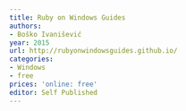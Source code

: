 ```yaml
---
title: Ruby on Windows Guides
authors:
- Boško Ivanišević
year: 2015
url: http://rubyonwindowsguides.github.io/
categories:
- Windows
- free
prices: 'online: free'
editor: Self Published
---
```

